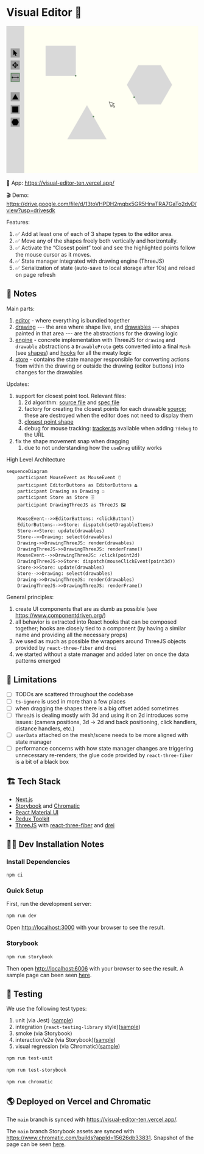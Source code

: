 # Visual Editor 📐

<img src="./doc/img/app-sketch.png" alt="low fi sketch of the app">

🚀 App:  https://visual-editor-ten.vercel.app/

🎬 Demo: https://drive.google.com/file/d/13toVHPDH2mqbx5GR5HrwTRA7GaTo2dvD/view?usp=drivesdk

Features:

1. ✅ Add at least one of each of 3 shape types to the editor area.
2. ✅ Move any of the shapes freely both vertically and horizontally.
3. ✅ Activate the “Closest point” tool and see the highlighted points follow the mouse cursor as it moves.
4. ✅ State manager integrated with drawing engine (ThreeJS)
5. ✅ Serialization of state (auto-save to local storage after 10s) and reload on page refresh

## 📝 Notes

Main parts:

1. [editor](./src/components/editor/index.tsx) - where everything is bundled together
2. [drawing](src/components/drawing) --- the area where shape live,
   and [drawables](src/components/engine/drawable/hooks)
   --- shapes painted in that area --- are the abstractions for the drawing logic
3. [engine](./src/components/engine) - concrete implementation with ThreeJS for `drawing` and `drawable` abstractions
   a `DrawableProto` gets converted into a final `Mesh` (see [shapes](./src/components/engine/drawable/shapes))
   and [hooks](./src/components/engine/drawable/hooks) for all the meaty logic
4. [store](./src/store/slices/drawables.tsx) - contains the state manager responsible for converting actions from within
   the drawing
   or outside the drawing (editor buttons) into changes for the drawables

Updates:

1. support for closest point tool. Relevant files:
    1. 2d algorithm: [source file](src/components/drawing/closest-point/index.ts)
       and [spec file](src/components/drawing/closest-point/unit.spec.ts)
    2. factory for creating the closest points for each
       drawable [source](./src/components/engine/drawable/smart-shapes/closest-point);
       these are destroyed when the editor does not need to display them
    3. [closest point shape](src/components/engine/drawable/smart-shapes/closest-point/closest-point.tsx)
    4. debug for mouse tracking: [tracker.ts](src/components/engine/drawable/smart-shapes/tracker.tsx) available when
       adding `?debug` to the URL
2. fix the shape movement snap when dragging
    1. due to not understanding how the `useDrag` utility works


High Level Architecture

```mermaid
sequenceDiagram
    participant MouseEvent as MouseEvent 🖱️
    participant EditorButtons as EditorButtons ⏏️
    participant Drawing as Drawing ☐
    participant Store as Store 🗄️
    participant DrawingThreeJS as ThreeJS 🖼️
   
    MouseEvent-->>EditorButtons: ⚡clickButton() 
    EditorButtons-->>Store: dispatch(setDragableItems)
    Store->>Store: update(drawables)
    Store-->>Drawing: select(drawables)
    Drawing->>DrawingThreeJS: render(drawables)
    DrawingThreeJS->>DrawingThreeJS: renderFrame()
    MouseEvent-->>DrawingThreeJS: ⚡click(point2d)
    DrawingThreeJS->>Store: dispatch(mouseClickEvent(point3d))
    Store->>Store: update(drawables)
    Store-->>Drawing: select(drawables)
    Drawing->>DrawingThreeJS: render(drawables)
    DrawingThreeJS->>DrawingThreeJS: renderFrame()
```

General principles:

1. create UI components that are as dumb as possible (see https://www.componentdriven.org/)
2. all behavior is extracted into React hooks that can be composed together;
   hooks are closely tied to a component (by having a similar name and providing all the necessary props)
3. we used as much as possible the wrappers around ThreeJS objects provided by `react-three-fiber` and `drei`
4. we started without a state manager and added later on once the data patterns emerged

## 🚧 Limitations

- [ ] TODOs are scattered throughout the codebase
- [ ] `ts-ignore` is used in more than a few places
- [ ] when dragging the shapes there is a big offset added sometimes
- [ ] `ThreeJS` is dealing mostly with 3d and using it on 2d introduces some issues:
  (camera positions, 3d -> 2d and back positioning, click handlers, distance handlers, etc.)
- [ ] `userData` attached on the mesh/scene needs to be more aligned with state manager
- [ ] performance concerns with how state manager changes are triggering unnecessary re-renders;
  the glue code provided by `react-three-fiber` is a bit of a black box

## 🏗️ Tech Stack

- [Next.js](https://nextjs.org/)
- [Storybook](https://storybook.js.org/) and [Chromatic](https://www.chromatic.com/)
- [React Material UI](https://material-ui.com/)
- [Redux Toolkit](https://redux-toolkit.js.org/)
- [ThreeJS](https://threejs.org/)
  with [react-three-fiber](https://docs.pmnd.rs/react-three-fiber/getting-started/introduction)
  and [drei](https://github.com/pmndrs/drei)

## 🧑‍💻 Dev Installation Notes

### Install Dependencies

```bash
npm ci
```

### Quick Setup

First, run the development server:

```bash
npm run dev
```

Open [http://localhost:3000](http://localhost:3000) with your browser to see the result.

### Storybook

```bash
npm run storybook
```

Then open [http://localhost:6006](http://localhost:6006) with your browser to see the result.
A sample page can been seen [here](./doc/img/storybook/library.png).

## 🤖 Testing

We use the following test types:

1. unit (via Jest) ([sample](./src/components/engine/drawing/unit.spec.tsx))
2. integration (`react-testing-library` style)([sample](./src/components/engine/drawing/unit.spec.tsx))
3. smoke (via Storybook)
4. interaction/e2e (via Storybook)([sample](./src/components/editor-buttons/component.stories.tsx))
5. visual regression (via Chromatic)([sample](./doc/img/storybook/visual-regression.png))

```bash
npm run test-unit
```

```bash
npm run test-storybook
```

```bash
npm run chromatic
```

## 🌎 Deployed on Vercel and Chromatic

The `main` branch is synced with https://visual-editor-ten.vercel.app/.

The `main` branch Storybook assets are synced with https://www.chromatic.com/builds?appId=15626db33831.
Snapshot of the page can be seen [here](./doc/img/storybook/dashboard.png).
